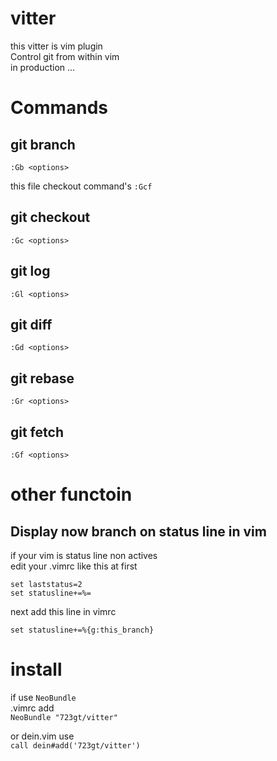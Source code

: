 # vitter  
this vitter is vim plugin  
Control git from  within vim  
in production ...  

# Commands
## git branch  
`:Gb <options>`  

this file checkout command's
`:Gcf `

## git checkout  
`:Gc <options>`  

## git log  
`:Gl <options>`  

## git diff 
`:Gd <options>`  

## git rebase  
`:Gr <options>`  

## git fetch   
`:Gf <options>`  

# other functoin  
## Display now branch on status line in vim   
if your vim is status line non actives  
edit your .vimrc like this at first  
```
set laststatus=2  
set statusline+=%=  
```

next add this line in vimrc  
```
set statusline+=%{g:this_branch}   
```  

# install  
if use `NeoBundle`  
.vimrc add  
`NeoBundle "723gt/vitter"`

or dein.vim use  
`call dein#add('723gt/vitter')`   

